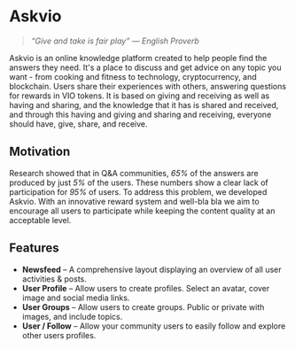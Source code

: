 # Askvio
> *“Give and take is fair play” — English Proverb*

Askvio is an online knowledge platform created to help people find the answers they need. It's a place to discuss and get advice on any topic you want - from cooking and fitness to technology, cryptocurrency, and blockchain. Users share their experiences with others, answering questions for rewards in VIO tokens. It is based on giving and receiving as well as having and sharing, and the knowledge that it has is shared and received, and through this having and giving and sharing and receiving, everyone should have, give, share, and receive.

## Motivation
Research showed that in Q&A communities, *65%* of the answers are produced by just *5%* of the users. These numbers show a clear lack of participation for *95%* of users. To address this problem, we developed Askvio. With an innovative reward system and well-bla bla we aim to encourage all users to participate while keeping the content quality at an acceptable level.

## Features
- **Newsfeed** – A comprehensive layout displaying an overview of all user activities & posts.
- **User Profile** – Allow users to create profiles. Select an avatar, cover image and social media links.
- **User Groups** – Allow users to create groups. Public or private with images, and include topics.
- **User / Follow** – Allow your community users to easily follow and explore other users profiles.
